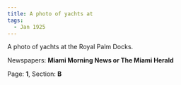 ```yaml
---  
title: A photo of yachts at  
tags:  
  - Jan 1925  
---  
```

  
A photo of yachts at the Royal Palm Docks.  
  
Newspapers: **Miami Morning News or The Miami Herald**  
  
Page: **1**, Section: **B** 
